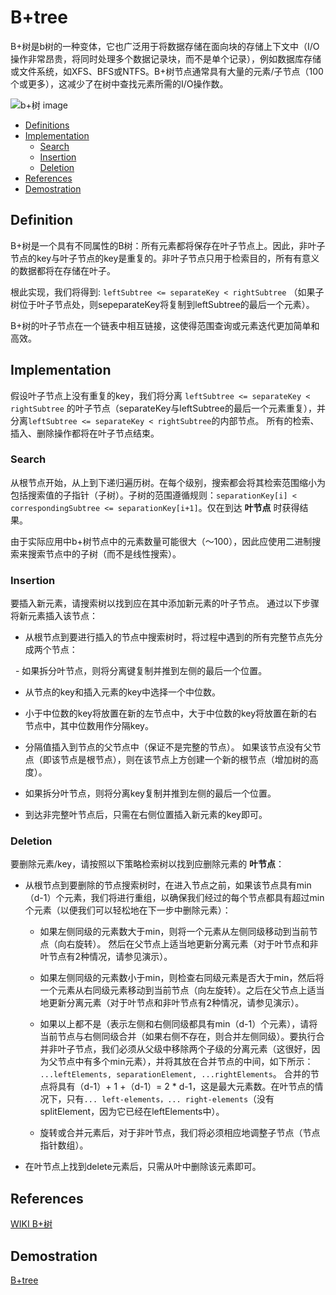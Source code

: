 # B+tree

B+树是b树的一种变体，它也广泛用于将数据存储在面向块的存储上下文中（I/O操作非常昂贵，将同时处理多个数据记录块，而不是单个记录），例如数据库存储或文件系统，如XFS、BFS或NTFS。B+树节点通常具有大量的元素/子节点（100个或更多），这减少了在树中查找元素所需的I/O操作数。

![b+树 image](https://codetube.vn/images/bplustree.png "B+树")

<!-- HeadMark -->

- [Definitions](#definitions)
- [Implementation](#implementation)
  - [Search](#search)
  - [Insertion](#insertion)
  - [Deletion](#deletion)
- [References](#references)
- [Demostration](#demostration)

## Definition

B+树是一个具有不同属性的B树：所有元素都将保存在叶子节点上。因此，非叶子节点的key与叶子节点的key是重复的。非叶子节点只用于检索目的，所有有意义的数据都将在存储在叶子。

根此实现，我们将得到: `leftSubtree <= separateKey < rightSubtree` （如果子树位于叶子节点处，则sepeparateKey将复制到leftSubtree的最后一个元素）。

B+树的叶子节点在一个链表中相互链接，这使得范围查询或元素迭代更加简单和高效。

## Implementation

假设叶子节点上没有重复的key，我们将分离 `leftSubtree <= separateKey < rightSubtree` 的叶子节点（separateKey与leftSubtree的最后一个元素重复），并分离`leftSubtree <= separateKey < rightSubtree`的内部节点。 
所有的检索、插入、删除操作都将在叶子节点结束。

### Search

从根节点开始，从上到下递归遍历树。在每个级别，搜索都会将其检索范围缩小为包括搜索值的子指针（子树）。子树的范围遵循规则：`separationKey[i] < correspondingSubtree <= separationKey[i+1]`。仅在到达 **叶节点** 时获得结果。

由于实际应用中b+树节点中的元素数量可能很大（〜100），因此应使用二进制搜索来搜索节点中的子树（而不是线性搜索）。

### Insertion

要插入新元素，请搜索树以找到应在其中添加新元素的叶子节点。 通过以下步骤将新元素插入该节点：

- 从根节点到要进行插入的节点中搜索树时，将过程中遇到的所有完整节点先分成两个节点：

  - 如果拆分叶节点，则将分离键复制并推到左侧的最后一个位置。
  - 从节点的key和插入元素的key中选择一个中位数。
  - 小于中位数的key将放置在新的左节点中，大于中位数的key将放置在新的右节点中，其中位数用作分隔key。
  - 分隔值插入到节点的父节点中（保证不是完整的节点）。 如果该节点没有父节点（即该节点是根节点），则在该节点上方创建一个新的根节点（增加树的高度）。
  - 如果拆分叶节点，则将分离key复制并推到左侧的最后一个位置。
 
- 到达非完整叶节点后，只需在右侧位置插入新元素的key即可。

### Deletion

要删除元素/key，请按照以下策略检索树以找到应删除元素的 **叶节点**：

- 从根节点到要删除的节点搜索树时，在进入节点之前，如果该节点具有min（d-1）个元素，我们将进行重组，以确保我们经过的每个节点都具有超过min个元素（以便我们可以轻松地在下一步中删除元素）：

  - 如果左侧同级的元素数大于min，则将一个元素从左侧同级移动到当前节点（向右旋转）。 然后在父节点上适当地更新分离元素（对于叶节点和非叶节点有2种情况，请参见演示）。

  - 如果左侧同级的元素数小于min，则检查右同级元素是否大于min，然后将一个元素从右同级元素移动到当前节点（向左旋转）。之后在父节点上适当地更新分离元素（对于叶节点和非叶节点有2种情况，请参见演示）。

  - 如果以上都不是（表示左侧和右侧同级都具有min（d-1）个元素），请将当前节点与右侧同级合并（如果右侧不存在，则合并左侧同级）。要执行合并非叶子节点，我们必须从父级中移除两个子级的分离元素（这很好，因为父节点中有多个min元素），并将其放在合并节点的中间，如下所示： `...leftElements, separationElement, ...rightElements`。 
 合并的节点将具有（d-1）+ 1 +（d-1）= 2 * d-1，这是最大元素数。在叶节点的情况下，只有`... left-elements，... right-elements`（没有splitElement，因为它已经在leftElements中）。

  - 旋转或合并元素后，对于非叶节点，我们将必须相应地调整子节点（节点指针数组）。

- 在叶节点上找到delete元素后，只需从叶中删除该元素即可。

## References

[WIKI B+树](https://zh.wikipedia.org/wiki/B%2B%E6%A0%91)

## Demostration

<!-- EndMark -->

[B+tree](https://codetube.vn/bplustree)
